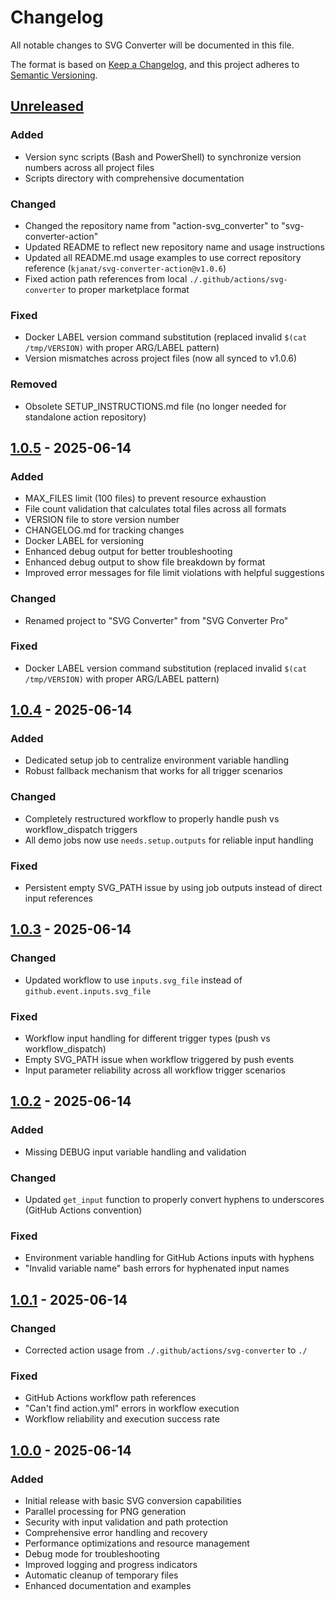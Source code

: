 # Changelog

All notable changes to SVG Converter will be documented in this file.

The format is based on [Keep a Changelog](https://keepachangelog.com/en/1.1.0/),
and this project adheres to [Semantic Versioning](https://semver.org/spec/v2.0.0.html).

## [Unreleased]

### Added

- Version sync scripts (Bash and PowerShell) to synchronize version numbers across all project files
- Scripts directory with comprehensive documentation

### Changed

- Changed the repository name from "action-svg_converter" to "svg-converter-action"
- Updated README to reflect new repository name and usage instructions
- Updated all README.md usage examples to use correct repository reference (`kjanat/svg-converter-action@v1.0.6`)
- Fixed action path references from local `./.github/actions/svg-converter` to proper marketplace format

### Fixed

- Docker LABEL version command substitution (replaced invalid `$(cat /tmp/VERSION)` with proper ARG/LABEL pattern)
- Version mismatches across project files (now all synced to v1.0.6)

### Removed

- Obsolete SETUP_INSTRUCTIONS.md file (no longer needed for standalone action repository)

## [1.0.5] - 2025-06-14

### Added

- MAX_FILES limit (100 files) to prevent resource exhaustion
- File count validation that calculates total files across all formats
- VERSION file to store version number
- CHANGELOG.md for tracking changes
- Docker LABEL for versioning
- Enhanced debug output for better troubleshooting
- Enhanced debug output to show file breakdown by format
- Improved error messages for file limit violations with helpful suggestions

### Changed

- Renamed project to "SVG Converter" from "SVG Converter Pro"

### Fixed

- Docker LABEL version command substitution (replaced invalid `$(cat /tmp/VERSION)` with proper ARG/LABEL pattern)

## [1.0.4] - 2025-06-14

### Added

- Dedicated setup job to centralize environment variable handling
- Robust fallback mechanism that works for all trigger scenarios

### Changed

- Completely restructured workflow to properly handle push vs workflow_dispatch triggers
- All demo jobs now use `needs.setup.outputs` for reliable input handling

### Fixed

- Persistent empty SVG_PATH issue by using job outputs instead of direct input references

## [1.0.3] - 2025-06-14

### Changed

- Updated workflow to use `inputs.svg_file` instead of `github.event.inputs.svg_file`

### Fixed

- Workflow input handling for different trigger types (push vs workflow_dispatch)
- Empty SVG_PATH issue when workflow triggered by push events
- Input parameter reliability across all workflow trigger scenarios

## [1.0.2] - 2025-06-14

### Added

- Missing DEBUG input variable handling and validation

### Changed

- Updated `get_input` function to properly convert hyphens to underscores (GitHub Actions convention)

### Fixed

- Environment variable handling for GitHub Actions inputs with hyphens
- "Invalid variable name" bash errors for hyphenated input names

## [1.0.1] - 2025-06-14

### Changed

- Corrected action usage from `./.github/actions/svg-converter` to `./`

### Fixed

- GitHub Actions workflow path references
- "Can't find action.yml" errors in workflow execution
- Workflow reliability and execution success rate

## [1.0.0] - 2025-06-14

### Added

- Initial release with basic SVG conversion capabilities
- Parallel processing for PNG generation
- Security with input validation and path protection
- Comprehensive error handling and recovery
- Performance optimizations and resource management
- Debug mode for troubleshooting
- Improved logging and progress indicators
- Automatic cleanup of temporary files
- Enhanced documentation and examples

[unreleased]: https://github.com/kjanat/svg-converter-action/compare/v1.0.5...HEAD
[1.0.5]: https://github.com/kjanat/svg-converter-action/compare/v1.0.4...v1.0.5
[1.0.4]: https://github.com/kjanat/svg-converter-action/compare/v1.0.3...v1.0.4
[1.0.3]: https://github.com/kjanat/svg-converter-action/compare/v1.0.2...v1.0.3
[1.0.2]: https://github.com/kjanat/svg-converter-action/compare/v1.0.1...v1.0.2
[1.0.1]: https://github.com/kjanat/svg-converter-action/compare/v1.0.0...v1.0.1
[1.0.0]: https://github.com/kjanat/svg-converter-action/releases/tag/v1.0.0

<!-- markdownlint-configure-file { "MD024": false } -->
